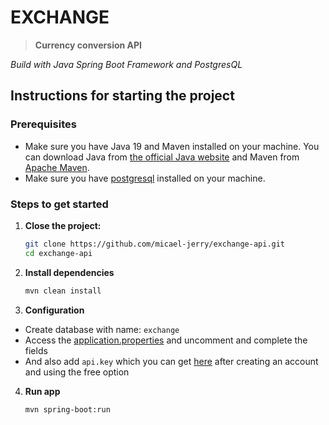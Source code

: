 # EXCHANGE

> **Currency conversion API**

_Build with Java Spring Boot Framework and PostgresQL_

## Instructions for starting the project

### Prerequisites

- Make sure you have Java 19 and Maven installed on your machine. You can download Java from [the official Java website](https://www.oracle.com/java/) and Maven from [Apache Maven](https://maven.apache.org/).
- Make sure you have [postgresql](https://www.postgresql.org/) installed on your machine.

### Steps to get started

1. **Close the project:**

   ```bash
   git clone https://github.com/micael-jerry/exchange-api.git
   cd exchange-api

2. **Install dependencies**

    ```bash
    mvn clean install

3. **Configuration**

- Create database with name: `exchange`
- Access the [application.properties](./src/main/resources/application.properties) and uncomment and complete the fields
- And also add `api.key` which you can get [here](https://apilayer.com/marketplace/fixer-api?utm_source=apilayermarketplace&utm_medium=featured&e=Sign+In&l=Success) after creating an account and using the free option

4. **Run app**

   ```bash
   mvn spring-boot:run
   ```

